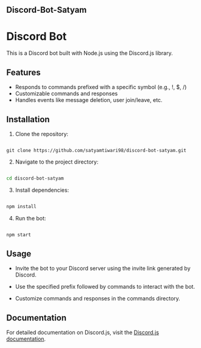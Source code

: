 ## Discord-Bot-Satyam

# Discord Bot

This is a Discord bot built with Node.js using the Discord.js library.

## Features

- Responds to commands prefixed with a specific symbol (e.g., !, $, /)
- Customizable commands and responses
- Handles events like message deletion, user join/leave, etc.

## Installation

1. Clone the repository:

```git

git clone https://github.com/satyamtiwari98/discord-bot-satyam.git

```

2. Navigate to the project directory:

```bash

cd discord-bot-satyam

```

3. Install dependencies:

```javascript

npm install

```

4. Run the bot:

```bash

npm start

```

## Usage

- Invite the bot to your Discord server using the invite link generated by Discord.

- Use the specified prefix followed by commands to interact with the bot.

- Customize commands and responses in the commands directory.

## Documentation

For detailed documentation on Discord.js, visit the [Discord.js documentation](https://discord.js.org/docs/packages/discord.js/14.14.1).

